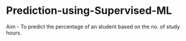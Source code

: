 # Prediction-using-Supervised-ML

Aim - To predict the percentage of an student based on the no. of study hours.
